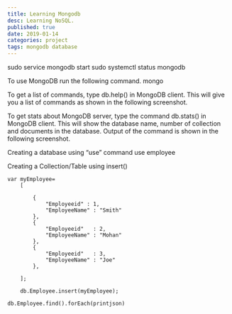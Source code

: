 ```yaml
---
title: Learning Mongodb
desc: Learning NoSQL.
published: true
date: 2019-01-14
categories: project
tags: mongodb database
---
```


sudo service mongodb start
sudo systemctl status mongodb

To use MongoDB run the following command.
mongo

To get a list of commands, type db.help() in MongoDB client. This will give you a list of commands as shown in the following screenshot.

To get stats about MongoDB server, type the command db.stats() in MongoDB client. This will show the database name, number of collection and documents in the database. Output of the command is shown in the following screenshot.

Creating a database using “use” command
 use employee

Creating a Collection/Table using insert()
``` 
var myEmployee=
	[
	
		{
			"Employeeid" : 1,
			"EmployeeName" : "Smith"
		},
		{
			"Employeeid"   : 2,
			"EmployeeName" : "Mohan"
		},
		{
			"Employeeid"   : 3,
			"EmployeeName" : "Joe"
		},

	];

	db.Employee.insert(myEmployee);

db.Employee.find().forEach(printjson)
```